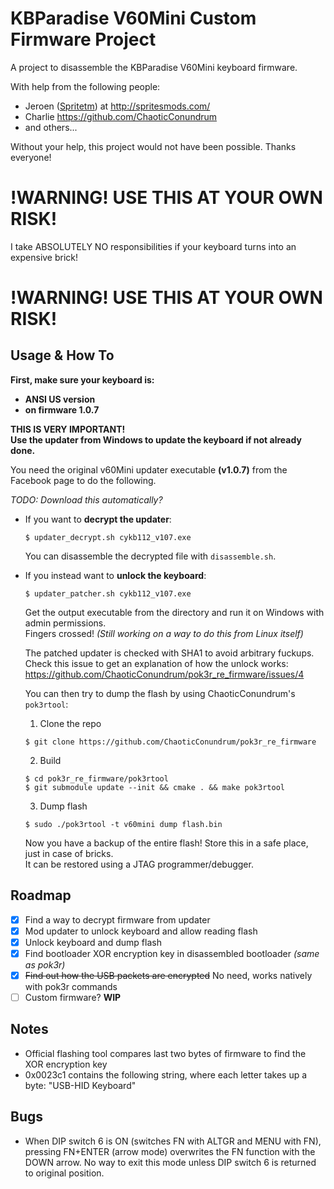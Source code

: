 # KBParadise V60Mini Custom Firmware Project
A project to disassemble the KBParadise V60Mini keyboard firmware.

With help from the following people:

* Jeroen ([Spritetm](https://www.reddit.com/user/Spritetm)) at http://spritesmods.com/
* Charlie https://github.com/ChaoticConundrum
* and others...

Without your help, this project would not have been possible. Thanks everyone!

# !WARNING! USE THIS AT YOUR OWN RISK!
I take ABSOLUTELY NO responsibilities if your keyboard turns into an expensive
brick!
# !WARNING! USE THIS AT YOUR OWN RISK!

## Usage & How To
**First, make sure your keyboard is:**
* **ANSI US version**
* **on firmware 1.0.7**  

**THIS IS VERY IMPORTANT!**  
**Use the updater from Windows to update the keyboard if not already done.**

You need the original v60Mini updater executable **(v1.0.7)** from the Facebook page to do the
following.

*TODO: Download this automatically?*

* If you want to **decrypt the updater**:
    ```
    $ updater_decrypt.sh cykb112_v107.exe
    ```
    You can disassemble the decrypted file with `disassemble.sh`.

* If you instead want to **unlock the keyboard**:
    ```
    $ updater_patcher.sh cykb112_v107.exe
    ```
    Get the output executable from the directory and run it on Windows with admin
    permissions.  
    Fingers crossed!
    *(Still working on a way to do this from Linux itself)*

    The patched updater is checked with SHA1 to avoid arbitrary fuckups.  
    Check this issue to get an explanation of how the unlock works:  
    https://github.com/ChaoticConundrum/pok3r_re_firmware/issues/4

    You can then try to dump the flash by using ChaoticConundrum's `pok3rtool`:

    1. Clone the repo
    ```
    $ git clone https://github.com/ChaoticConundrum/pok3r_re_firmware
    ```
    2. Build
    ```
    $ cd pok3r_re_firmware/pok3rtool
    $ git submodule update --init && cmake . && make pok3rtool
    ```
    3. Dump flash
    ```
    $ sudo ./pok3rtool -t v60mini dump flash.bin
    ```
    Now you have a backup of the entire flash! Store this in a safe place, just in case of bricks.  
    It can be restored using a JTAG programmer/debugger.

## Roadmap
 - [x] Find a way to decrypt firmware from updater
 - [x] Mod updater to unlock keyboard and allow reading flash
 - [x] Unlock keyboard and dump flash
 - [x] Find bootloader XOR encryption key in disassembled bootloader *(same as pok3r)*
 - [x] ~~Find out how the USB packets are encrypted~~ No need, works natively with pok3r commands
 - [ ] Custom firmware? **WIP**

## Notes
* Official flashing tool compares last two bytes of firmware to find the XOR encryption key
* 0x0023c1 contains the following string, where each letter takes up a byte: "USB-HID Keyboard"

## Bugs
* When DIP switch 6 is ON (switches FN with ALTGR and MENU with FN), pressing FN+ENTER (arrow mode) overwrites the FN function with the DOWN arrow. No way to exit this mode unless DIP switch 6 is returned to original position.
